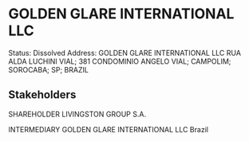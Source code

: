 # GOLDEN GLARE INTERNATIONAL LLC
Status: Dissolved
Address: GOLDEN GLARE INTERNATIONAL LLC  RUA ALDA LUCHINI VIAL; 381 CONDOMINIO ANGELO VIAL; CAMPOLIM; SOROCABA; SP; BRAZIL

## Stakeholders
SHAREHOLDER
LIVINGSTON GROUP S.A.


INTERMEDIARY
GOLDEN GLARE INTERNATIONAL LLC
Brazil




